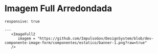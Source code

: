 # Imagem Full Arredondada

```react
responsive: true

---
   <ImageFull2
      imagem = "https://github.com/ImpulsoGov/DesignSystem/blob/dev-componente-image-form/componentes/estatico/banner-1.png?raw=true"
   />
```
